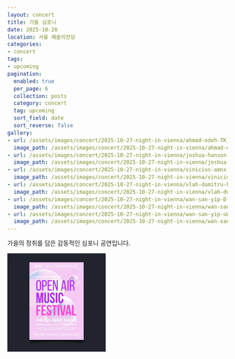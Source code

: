 ```yaml
---
layout: concert
title: 가을 심포니
date: 2025-10-20
location: 서울 예술의전당
categories:
- concert
tags:
- upcoming
pagination:
  enabled: true
  per_page: 6
  collection: posts
  category: concert
  tag: upcoming
  sort_field: date
  sort_reverse: false
gallery:
- url: /assets/images/concert/2025-10-27-night-in-vienna/ahmad-odeh-TK_WT3dl2tw-unsplash.jpg
  image_path: /assets/images/concert/2025-10-27-night-in-vienna/ahmad-odeh-TK_WT3dl2tw-unsplash.jpg
- url: /assets/images/concert/2025-10-27-night-in-vienna/joshua-hanson-Qizcmx0djrw-unsplash.jpg
  image_path: /assets/images/concert/2025-10-27-night-in-vienna/joshua-hanson-Qizcmx0djrw-unsplash.jpg
- url: /assets/images/concert/2025-10-27-night-in-vienna/vinicius-amnx-amano-pAwXYkNzgiI-unsplash.jpg
  image_path: /assets/images/concert/2025-10-27-night-in-vienna/vinicius-amnx-amano-pAwXYkNzgiI-unsplash.jpg
- url: /assets/images/concert/2025-10-27-night-in-vienna/vlah-dumitru-FvmwloIbCeQ-unsplash.jpg
  image_path: /assets/images/concert/2025-10-27-night-in-vienna/vlah-dumitru-FvmwloIbCeQ-unsplash.jpg
- url: /assets/images/concert/2025-10-27-night-in-vienna/wan-san-yip-D-_JZhn-8kI-unsplash.jpg
  image_path: /assets/images/concert/2025-10-27-night-in-vienna/wan-san-yip-D-_JZhn-8kI-unsplash.jpg
- url: /assets/images/concert/2025-10-27-night-in-vienna/wan-san-yip-uWBKWeuEwAE-unsplash.jpg
  image_path: /assets/images/concert/2025-10-27-night-in-vienna/wan-san-yip-uWBKWeuEwAE-unsplash.jpg
---
```


가을의 정취를 담은 감동적인 심포니 공연입니다.

![autumn](/assets/images/concert/2025-10-20-autumn-symphony/poster.png)
